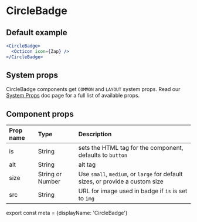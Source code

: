 # CircleBadge

## Default example

```.jsx
<CircleBadge>
  <Octicon icon={Zap} />
</CircleBadge>
```

## System props

CircleBadge components get `COMMON` and `LAYOUT` system props. Read our [System Props](/system-props) doc page for a full list of available props.

## Component props

| Prop name | Type | Description |
| :- | :- | :- |
| is | String | sets the HTML tag for the component, defaults to `button` |
| alt | String | alt tag |
| size | String or Number | Use `small`, `medium`, or `large` for default sizes, or provide a custom size |
| src | String | URL for image used in badge if `is` is set to `img` | 


export const meta = {displayName: 'CircleBadge'}
